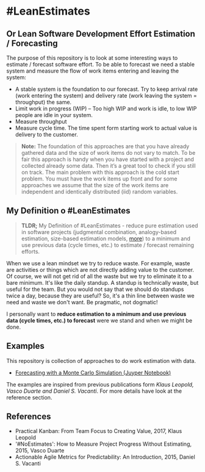 # #LeanEstimates
## Or Lean Software Development Effort Estimation / Forecasting 
The purpose of this repository is to look at some interesting ways to estimate / forecast software effort. To be able to forecast we need a stable system and measure the flow of work items entering and leaving the system:
 
- A stable system is the foundation to our forecast. Try to keep arrival rate (work entering the system) and delivery rate (work leaving the system = throughput) the same.
- Limit work in progress (WIP) – Too high WIP and work is idle, to low WIP people are idle in your system.
- Measure throughput
- Measure cycle time. The time spent form starting work to actual value is delivery to the customer.

> __Note:__
The foundation of this approaches are that you have already gathered data and the size of work items do not vary to match.  To be fair this approach is handy when you have started with a project and collected already some data. Then it’s a great tool to check if you still on track. The main problem with this approach is the cold start problem. You must have the work items up front and for some approaches we assume that the size of the work items are independent and identically distributed (iid) random variables.


## My Definition o #LeanEstimates

> __TLDR;__ My Definition of #LeanEstimates - reduce pure estimation used in software projects (judgmental combination, analogy-based estimation, size-based estimation models, [more]( https://en.wikipedia.org/wiki/Software_development_effort_estimation)) to a minimum and use previous data (cycle times, etc.) to estimate / forecast remaining efforts. 


When we use a lean mindset we try to reduce waste. For example, waste are activities or things which are not directly adding value to the customer. Of course, we will not get rid of all the waste but we try to eliminate it to a bare minimum.  It's like the daily standup. A standup is technically waste, but useful for the team. But you would not say that we should do standups twice a day, because they are useful? So, it's a thin line between waste we need and waste we don't want. Be pragmatic, not dogmatic! 

I personally want to __reduce estimation to a minimum and use previous data (cycle times, etc.) to forecast__ were we stand and when we might be done.

## Examples
This repository is collection of approaches to do work estimation with data.
- [Forecasting with a Monte Carlo Simulation (Juyper Notebook)](notebooks/forecasting_with_monte_carlo.ipynb)

The examples are inspired from previous publications form _Klaus Leopold, Vasco Duarte and Daniel S. Vacanti_. For more details have look at the reference section.

## References

- Practical Kanban: From Team Focus to Creating Value, 2017, Klaus Leopold
- '#NoEstimates': How to Measure Project Progress Without Estimating, 2015, Vasco Duarte
- Actionable Agile Metrics for Predictability: An Introduction, 2015, Daniel S. Vacanti


